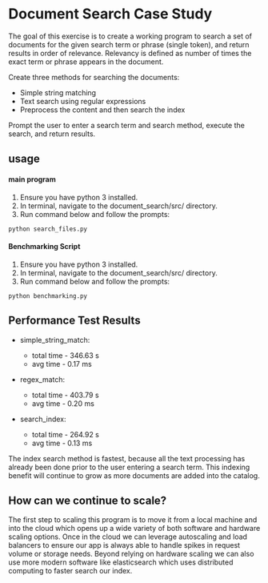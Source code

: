 # Document Search Case Study
The goal of this exercise is to create a working program to search a set of documents for the given search term or phrase (single token), and return results in order of relevance.
Relevancy is defined as number of times the exact term or phrase appears in the document.

Create three methods for searching the documents:
- Simple string matching
- Text search using regular expressions
- Preprocess the content and then search the index

Prompt the user to enter a search term and search method, execute the search, and return results.

## usage
#### main program
1. Ensure you have python 3 installed.
2. In terminal, navigate to the document_search/src/ directory.
3. Run command below and follow the prompts:
```
python search_files.py
```
#### Benchmarking Script
1. Ensure you have python 3 installed.
2. In terminal, navigate to the document_search/src/ directory.
3. Run command below and follow the prompts:
```
python benchmarking.py
```

## Performance Test Results
- simple_string_match:
  - total time - 346.63 s
  - avg time - 0.17 ms

- regex_match:
  - total time - 403.79 s
  - avg time - 0.20 ms
  
- search_index:
  - total time - 264.92 s
  - avg time - 0.13 ms

The index search method is fastest, because all the text processing has already been done prior to the user entering a 
search term. This indexing benefit will continue to grow as more documents are added into the catalog. 

## How can we continue to scale?
The first step to scaling this program is to move it from a local machine and into the cloud which opens up a wide
variety of both software and hardware scaling options. Once in the cloud we can leverage autoscaling and load balancers
to ensure our app is always able to handle spikes in request volume or storage needs. Beyond relying on hardware scaling 
we can also use more modern software like elasticsearch which uses distributed computing to faster search our index.